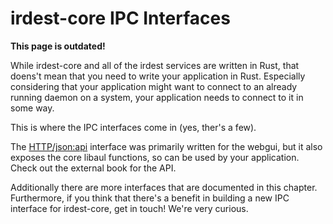 # irdest-core IPC Interfaces

**This page is outdated!**

While irdest-core and all of the irdest services are written in Rust,
that doens't mean that you need to write your application in Rust.
Especially considering that your application might want to connect to
an already running daemon on a system, your application needs to
connect to it in some way.

This is where the IPC interfaces come in (yes, ther's a few).

The [HTTP/json:api](http) interface was primarily written for the
webgui, but it also exposes the core libaul functions, so can be used
by your application.  Check out the external book for the API.

Additionally there are more interfaces that are documented in this
chapter.  Furthermore, if you think that there's a benefit in building
a new IPC interface for irdest-core, get in touch! We're very curious.

[http]: docs.irde.st/http-api/
